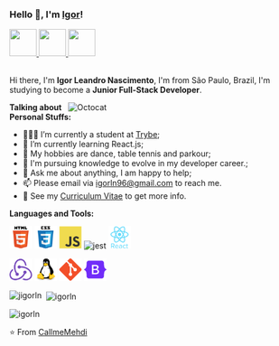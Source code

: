 ### Hello 👋, I'm [Igor](https://igorln.github.io/portfolio/)!

<a href="https://github.com/igorln" target="_blank">
  <img src="https://cdn.iconscout.com/icon/free/png-256/github-108-438008.png" width="48px" height="48px">
</a> 
<a href="https://www.instagram.com/igorln/" target="_blank">
  <img src="https://cdn.icon-icons.com/icons2/1211/PNG/512/1491579602-yumminkysocialmedia36_83067.png" width="48px" height="48px">
</a> 
<a href="https://www.linkedin.com/in/igor-nascimento/" target="_blank">
  <img src="https://i.ibb.co/Kx2GSrT/linkedin.png" width="48px" height="48px">
</a>
<br />
<br />

Hi there, I'm **Igor Leandro Nascimento**, I'm from São Paulo, Brazil, I'm studying to become a **Junior Full-Stack Developer**.

  <img align="right" alt="Octocat" src="https://octocat-generator-assets.githubusercontent.com/my-octocat-1615493852165.png" width="400px"/>

**Talking about Personal Stuffs:**

- 👨🏽‍💻 I’m currently a student at [Trybe](https://www.betrybe.com/);
- 🌱 I’m currently learning React.js; 
- 🤔 My hobbies are dance, table tennis and parkour;
- 💼 I'm pursuing knowledge to evolve in my developer career.;
- 💬 Ask me about anything, I am happy to help;
- 📫 Please email via igorln96@gmail.com to reach me.
- 📝 See my [Curriculum Vitae](https://drive.google.com/file/d/13aGqil6pYODLPK49rP39WNmOGspKW0tR/view?usp=sharing) to get more info.

**Languages and Tools:**  

<p align="left">
  <img src="https://raw.githubusercontent.com/devicons/devicon/master/icons/html5/html5-original-wordmark.svg" alt="html5" width="40" height="40"/> 
  <img src="https://raw.githubusercontent.com/devicons/devicon/master/icons/css3/css3-original-wordmark.svg" alt="css3" width="40" height="40"/> 
  <img src="https://raw.githubusercontent.com/devicons/devicon/master/icons/javascript/javascript-original.svg" alt="javascript" width="40" height="40"/> 
  <img src="https://www.learnstorybook.com/intro-to-storybook/logo-jest.png" alt="jest" width="40" height="40" />
  <img src="https://raw.githubusercontent.com/devicons/devicon/master/icons/react/react-original-wordmark.svg" alt="react" width="40" height="40"/> 
</p>
<p>
    <img src="https://raw.githubusercontent.com/devicons/devicon/master/icons/redux/redux-original.svg" alt="redux" width="40" height="40"/>
  <img src="https://raw.githubusercontent.com/devicons/devicon/master/icons/linux/linux-original.svg" alt="linux" width="40" height="40" />
  <img src="https://raw.githubusercontent.com/devicons/devicon/master/icons/git/git-original.svg" alt="git" width="40" height="40"/>
  <img src="https://raw.githubusercontent.com/devicons/devicon/master/icons/bootstrap/bootstrap-plain.svg" alt="Bootstrap" width="40" height="40" />
</p>

<p>
    <img align="left" src="https://github-readme-stats.vercel.app/api/top-langs/?username=igorln&layout=compact&theme=graywhite&title_color=268bd2" alt="jigorln" />
</p>
<p>&nbsp;
    <img align="center" src="https://github-readme-stats.vercel.app/api?username=igorln&count_private=true&show_icons=true&theme=graywhite&icon_color=268bd2&title_color=268bd2" alt="igorln" />
</p>

<p align="left"> <img src="https://komarev.com/ghpvc/?username=igorln&label=Profile%20views&color=0e75b6&style=flat" alt="igorln" /> </p>

⭐️ From [CallmeMehdi](https://github.com/CallmeMehdi)
